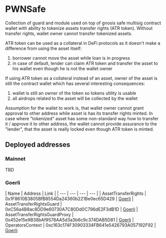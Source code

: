 # PWNSafe

Collection of guard and module used on top of gnosis safe multisig contract wallet with ability to tokenize assets transfer rights (ATR token). Without transfer rights, wallet owner cannot transfer tokenized assets.

ATR token can be used as a collateral in DeFi protocols as it doesn't make a difference from using the asset itself:
1) borrower cannot move the asset while loan is in progress
2) in case of default, lender can claim ATR token and transfer the asset to his wallet even though he is not the wallet owner

If using ATR token as a collateral instead of an asset, owner of the asset is still the contract wallet which has several interesting consequences:
1) wallet is still an owner of the token so tokens utility is usable
2) all airdrops related to the asset will be collected by the wallet

Assumption for the wallet to work is, that wallet owner cannot grant approval to other address while asset is has its transfer rights minted. In case where "tokenized" asset has some non-standard way how to transfer it / approve it to other address, the wallet cannot provide assurance to the "lender", that the asset is really locked even though ATR token is minted.

## Deployed addresses
### Mainnet
TBD

### Goerli
| Name | Address | Link |
| --- | --- | --- | --- |
| AssetTransferRights | 0x1F8610B3805BfB8554Da24360b221Be0ec65D429 | [Goerli](https://goerli.etherscan.io/address/0x1F8610B3805BfB8554Da24360b221Be0ec65D429)
| AssetTransferRightsGuard | 0xC56a4B8ac8DD9e60730A7C80Dd0C796dE2F3dB1D | [Goerli](https://goerli.etherscan.io/address/0xC56a4B8ac8DD9e60730A7C80Dd0C796dE2F3dB1D)
| AssetTransferRightsGuardProxy | 0x452e15e9B38bAf9578AA5d3a3b6c9c374DAB5D81 | [Goerli](https://goerli.etherscan.io/address/0x452e15e9B38bAf9578AA5d3a3b6c9c374DAB5D81)
| OperatorsContext | 0xc163c174F30903334FB641e5426793A057192F92 | [Goerli](https://goerli.etherscan.io/address/0xc163c174F30903334FB641e5426793A057192F92)
